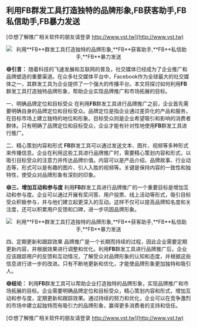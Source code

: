 ## **利用**FB**群发工具打造独特的品牌形象,**FB**获客助手,**FB**私信助手,**FB**暴力发送**

[😍想了解推广相关软件的朋友请登录 http://www.vst.tw](http://www.vst.tw)

 <center><img src="https://vst.tw/MP4/tuiguang/png/2.png" alt="利用**FB**群发工具打造独特的品牌形象,**FB**获客助手,**FB**私信助手,**FB**暴力发送"></center>

**😄引言：**
随着科技的飞速发展和互联网的普及，社交媒体已经成为了企业推广和品牌塑造的重要渠道。在众多社交媒体平台中，Facebook作为全球最大的社交媒体之一，其群发工具为企业提供了一个强大的传播平台。本文将探讨如何利用**FB**群发工具打造独特品牌形象，帮助企业实现品牌推广和市场拓展的目标。

一、明确品牌定位和目标受众
在利用**FB**群发工具进行品牌推广之前，企业首先需要明确自身的品牌定位和目标受众。品牌定位是指企业通过差异化的产品和服务，在目标市场上建立独特的地位和形象。目标受众则是企业希望吸引和影响的消费者群体。只有明确了品牌定位和目标受众，企业才能有针对性地使用**FB**群发工具进行推广。

二、精心策划内容和形式
**FB**群发工具可以通过发送文本、图片、视频等多种形式来传播信息。企业在利用这些工具进行品牌推广时，需要精心策划内容和形式，以吸引目标受众的注意力并传达品牌价值。内容可以是产品介绍、品牌故事、行业动态等，形式可以是有趣的图片、引人入胜的视频等。关键是保持内容的一致性和独特性，使受众对品牌形象有深刻的印象。

**😄三、增加互动和参与度**
利用**FB**群发工具进行品牌推广的一个重要目标是增加互动和参与度。企业可以通过开展有奖问答、用户投票、线上活动等形式，吸引目标受众积极参与，并与他们建立起更深入的互动。这样不仅可以提高品牌知名度和关注度，还可以积累用户反馈和口碑，进一步巩固品牌形象。

 <center><img src="https://vst.tw/MP4/tuiguang/png/8.png" alt="利用**FB**群发工具打造独特的品牌形象,**FB**获客助手,**FB**私信助手,**FB**暴力发送"></center>

四、定期更新和跟踪效果
品牌推广是一个长期而持续的过程，因此企业需要定期更新内容，并根据效果进行调整和优化。利用**FB**群发工具进行品牌推广后，企业应该跟踪用户的反馈和互动情况，了解受众对品牌形象的认知和态度，并根据这些信息进行进一步的改进。只有不断地更新和优化，才能使品牌形象更加独特和吸引人。

**😄结论：**
利用**FB**群发工具可以帮助企业打造独特的品牌形象，实现品牌推广和市场拓展的目标。企业需要明确品牌定位和目标受众，精心策划内容和形式，增加互动和参与度，定期更新和跟踪效果。通过持续的努力和优化，企业可以在竞争激烈的市场中建立起独特而有吸引力的品牌形象，赢得更多消费者的支持和信任。

[😍想了解推广相关软件的朋友请登录 http://www.vst.tw](http://www.vst.tw)



